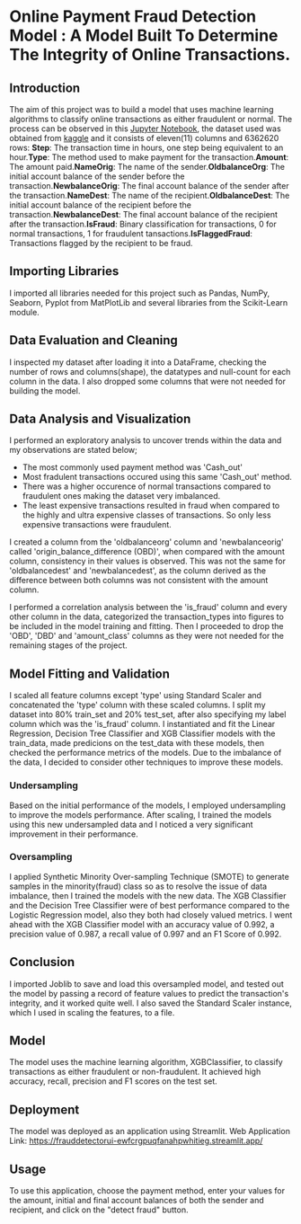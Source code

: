 # Online Payment Fraud Detection Model : A Model Built To Determine The Integrity of Online Transactions.

## Introduction
The aim of this project was to build a model that uses machine learning algorithms to classify online transactions as either fraudulent or normal. The process can be observed in this [Jupyter Notebook](https://github.com/OluwanifemiAjayi/Fraud_Detection_Model/blob/main/Online_payments_fraud_detection.ipynb), the dataset used was obtained from [kaggle](https://www.kaggle.com/datasets/jainilcoder/online-payment-fraud-detection) and it consists of eleven(11) columns and 6362620 rows:
**Step**: The transaction time in hours, one step being equivalent to an hour.**Type**: The method used to make payment for the transaction.**Amount**: The amount paid.**NameOrig**: The name of the sender.**OldbalanceOrg**: The initial account balance of the sender before the transaction.**NewbalanceOrig**: The final account balance of the sender after the transaction.**NameDest**: The name of the recipient.**OldbalanceDest**: The initial account balance of the recipient before the transaction.**NewbalanceDest**: The final account balance of the recipient after the transaction.**IsFraud**: Binary classification for transactions, 0 for normal transactions, 1 for fraudulent tansactions.**IsFlaggedFraud**: Transactions flagged by the recipient to be fraud.

## Importing Libraries
I imported all libraries needed for this project such as Pandas, NumPy, Seaborn, Pyplot from MatPlotLib and several libraries from the Scikit-Learn module.

## Data Evaluation and Cleaning
I inspected my dataset after loading it into a DataFrame, checking the number of rows and columns(shape), the datatypes and null-count for each column in the data. I also dropped some columns that were not needed for building the model.

## Data Analysis and Visualization
I performed an exploratory analysis to uncover trends within the data and my observations are stated below;
- The most commonly used payment method  was 'Cash_out'
- Most fradulent transactions occured using this same 'Cash_out' method. 
- There was a higher occurence of normal transactions compared to fraudulent ones making the dataset very imbalanced.
- The least expensive transactions resulted in fraud when compared to the highly and ultra expensive classes of transactions. So only less expensive transactions 
  were fraudulent.

I created a column from the 'oldbalanceorg' column and 'newbalanceorig' called 'origin_balance_difference (OBD)', when compared with the amount column,  consistency in their values is observed. This was not the same for 'oldbalancedest' and 'newbalancedest', as the column derived as the difference between both columns was not consistent with the amount column.

I performed a correlation analysis between the 'is_fraud' column and every other column in the data, categorized the transaction_types into figures to be included in the model training and fitting. Then I proceeded to drop the 'OBD', 'DBD' and 'amount_class' columns as they were not needed for the remaining stages of the project.

## Model Fitting and Validation
I scaled all feature columns except 'type' using Standard Scaler and concatenated the 'type' column with these scaled columns. I split my dataset into 80% train_set and 20% test_set, after also specifying my label column which was the 'is_fraud' column.
I instantiated and fit the Linear Regression, Decision Tree Classifier and XGB Classifier models with the train_data, made predicions on the test_data with these models, then checked the performance metrics of the models. Due to the imbalance of the data, I decided to consider other techniques to improve these models.
### Undersampling
Based on the initial performance of the models, I employed undersampling to improve the models performance. After scaling, I trained the models using this new undersampled data and I noticed a very significant improvement in their performance.
### Oversampling 
I applied Synthetic Minority Over-sampling Technique (SMOTE) to generate samples in the minority(fraud) class so as to resolve the issue of data imbalance, then I trained the models with the new data. The XGB Classifier and the Decision Tree Classifier were of best performance compared to the Logistic Regression model, also they both had closely valued metrics. I went ahead with the XGB Classifier model with an accuracy value of 0.992, a precision value of 0.987, a recall value of 0.997 and an F1 Score of 0.992.

## Conclusion
I imported Joblib to save and load this oversampled model, and tested out the model by passing a record of feature values to predict the transaction's integrity, and it worked quite well. I also saved the Standard Scaler instance, which I used in scaling the features, to a file. 

## Model
The model uses the machine learning algorithm, XGBClassifier, to classify transactions as either fraudulent or non-fraudulent. It achieved high accuracy, recall,  precision and F1 scores on the test set.

## Deployment
The model was deployed as an application using Streamlit. 
Web Application Link: https://frauddetectorui-ewfcrgpuqfanahpwhitieg.streamlit.app/

## Usage
To use this application, choose the payment method, enter your values for the amount, initial and final account balances of both the sender and recipient, and click on the "detect fraud" button.



